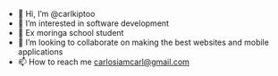 - 👋 Hi, I’m @carlkiptoo
- 👀 I’m interested in software development
- 🌱 Ex moringa school student
- 💞️ I’m looking to collaborate on making the best websites and mobile applications
- 📫 How to reach me carlosiamcarl@gmail.com

<!---
carlkiptoo/carlkiptoo is a ✨ special ✨ repository because its `README.md` (this file) appears on your GitHub profile.
You can click the Preview link to take a look at your changes.
--->
